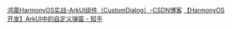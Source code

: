 [鸿蒙HarmonyOS实战-ArkUI组件（CustomDialog）-CSDN博客](https://blog.csdn.net/shudaoshanQAQ/article/details/135409770)
[【HarmonyOS开发】ArkUI中的自定义弹窗 - 知乎](https://zhuanlan.zhihu.com/p/677928019)